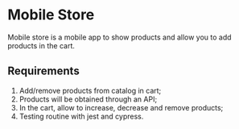 # Mobile Store

Mobile store is a mobile app to show products and allow you to add products in the cart.


## Requirements

1. Add/remove products from catalog in cart;
2. Products will be obtained through an API;
3. In the cart, allow to increase, decrease and remove products;
4. Testing routine with jest and cypress.
